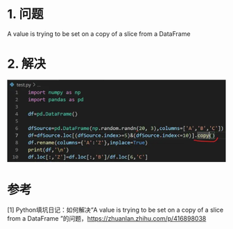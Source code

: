 # 1. 问题

A value is trying to be set on a copy of a slice from a DataFrame

# 2. 解决

![](.04_value_copy_on_slice_images/解决加copy.png)

# 参考

[1] Python填坑日记：如何解决“A value is trying to be set on a copy of a slice from a DataFrame ”的问题，https://zhuanlan.zhihu.com/p/416898038
